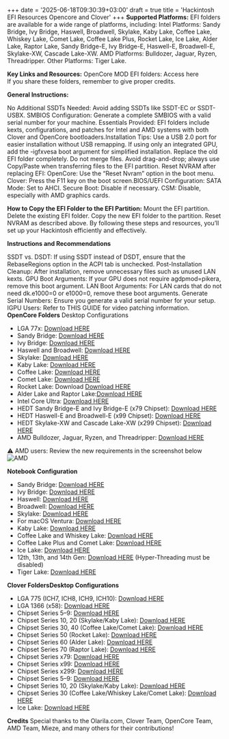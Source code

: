 +++
date = '2025-06-18T09:30:39+03:00'
draft = true
title = 'Hackintosh EFI Resources Opencore and Clover'
+++
**Supported Platforms:** EFI folders are available for a wide range of platforms, including:  Intel Platforms: Sandy Bridge, Ivy Bridge, Haswell, Broadwell, Skylake, Kaby Lake, Coffee Lake, Whiskey Lake, Comet Lake, Coffee Lake Plus, Rocket Lake, Ice Lake, Alder Lake, Raptor Lake, Sandy Bridge-E, Ivy Bridge-E, Haswell-E, Broadwell-E, Skylake-XW, Cascade Lake-XW. AMD Platforms: Bulldozer, Jaguar, Ryzen, Threadripper. Other Platforms: Tiger Lake.

**Key Links and Resources:**
OpenCore MOD EFI folders: Access here  
If you share these folders, remember to give proper credits.

**General Instructions:**

No Additional SSDTs Needed: Avoid adding SSDTs like SSDT-EC or SSDT-USBX.
SMBIOS Configuration: Generate a complete SMBIOS with a valid serial number for your machine.
Essentials Provided: EFI folders include kexts, configurations, and patches for Intel and AMD systems with both Clover and OpenCore bootloaders.Installation Tips:
Use a USB 2.0 port for easier installation without USB remapping.
If using only an integrated GPU, add the -igfxvesa boot argument for simplified installation.
Replace the old EFI folder completely. Do not merge files.
Avoid drag-and-drop; always use Copy/Paste when transferring files to the EFI partition.
Reset NVRAM after replacing EFI:
OpenCore: Use the “Reset Nvram” option in the boot menu.
Clover: Press the F11 key on the boot screen.BIOS/UEFI Configuration:
SATA Mode: Set to AHCI.
Secure Boot: Disable if necessary.
CSM: Disable, especially with AMD graphics cards.

**How to Copy the EFI Folder to the EFI Partition:**
Mount the EFI partition.
Delete the existing EFI folder.
Copy the new EFI folder to the partition.
Reset NVRAM as described above.
By following these steps and resources, you’ll set up your Hackintosh efficiently and effectively.

**Instructions and Recommendations**

SSDT vs. DSDT: If using SSDT instead of DSDT, ensure that the RebaseRegions option in the ACPI tab is unchecked.
Post-Installation Cleanup: After installation, remove unnecessary files such as unused LAN kexts.
GPU Boot Arguments: If your GPU does not require agdpmod=pikera, remove this boot argument.
LAN Boot Arguments: For LAN cards that do not need dk.e1000=0 or e1000=0, remove these boot arguments.
Generate Serial Numbers: Ensure you generate a valid serial number for your setup.
IGPU Users: Refer to THIS GUIDE for video patching information.  
**OpenCore Folders** Desktop Configurations
+ LGA 77x: [Download HERE](https://olarila.com/files/OPENCORE1/EFI.OpenCore.Desktop.Bulldozer.Jaguar.Ryzen.Threadripper.zip)
+ Sandy Bridge: [Download HERE](https://olarila.com/files/OPENCORE1/EFI.OpenCore.Desktop.Bulldozer.Jaguar.Ryzen.Threadripper.zip)
+ Ivy Bridge: [Download HERE](https://olarila.com/files/OPENCORE1/EFI.OpenCore.Desktop.Bulldozer.Jaguar.Ryzen.Threadripper.zip)
+ Haswell and Broadwell: [Download HERE](https://olarila.com/files/OPENCORE1/EFI.OpenCore.Desktop.Bulldozer.Jaguar.Ryzen.Threadripper.zip)
+ Skylake: [Download HERE](https://olarila.com/files/OPENCORE1/EFI.OpenCore.Desktop.Bulldozer.Jaguar.Ryzen.Threadripper.zip)
+ Kaby Lake: [Download HERE](https://olarila.com/files/OPENCORE1/EFI.OpenCore.Desktop.Bulldozer.Jaguar.Ryzen.Threadripper.zip)
+ Coffee Lake: [Download HERE](https://olarila.com/files/OPENCORE1/EFI.OpenCore.Desktop.Bulldozer.Jaguar.Ryzen.Threadripper.zip)
+ Comet Lake: [Download HERE](https://olarila.com/files/OPENCORE1/EFI.OpenCore.Desktop.Bulldozer.Jaguar.Ryzen.Threadripper.zip)
+ Rocket Lake: Download [Download HERE](https://olarila.com/files/OPENCORE1/EFI.OpenCore.Desktop.Bulldozer.Jaguar.Ryzen.Threadripper.zip)
+ Alder Lake and Raptor Lake:[Download HERE](https://olarila.com/files/OPENCORE1/EFI.OpenCore.Desktop.Bulldozer.Jaguar.Ryzen.Threadripper.zip)
+ Intel Core Ultra: [Download HERE](https://olarila.com/files/OPENCORE1/EFI.OpenCore.Desktop.Bulldozer.Jaguar.Ryzen.Threadripper.zip)
+ HEDT Sandy Bridge-E and Ivy Bridge-E (x79 Chipset): [Download HERE](https://olarila.com/files/OPENCORE1/EFI.OpenCore.Desktop.Bulldozer.Jaguar.Ryzen.Threadripper.zip)
+ HEDT Haswell-E and Broadwell-E (x99 Chipset): [Download HERE](https://olarila.com/files/OPENCORE1/EFI.OpenCore.Desktop.Bulldozer.Jaguar.Ryzen.Threadripper.zip)
+ HEDT Skylake-XW and Cascade Lake-XW (x299 Chipset): [Download HERE](https://olarila.com/files/OPENCORE1/EFI.OpenCore.Desktop.Bulldozer.Jaguar.Ryzen.Threadripper.zip)
+ AMD Bulldozer, Jaguar, Ryzen, and Threadripper: [Download HERE](https://olarila.com/files/OPENCORE1/EFI.OpenCore.Desktop.Bulldozer.Jaguar.Ryzen.Threadripper.zip)

⚠️ AMD users: Review the new requirements in the screenshot below
![AMD](https://i.imgur.com/0IONHgO.png)

**Notebook Configuration**

+ Sandy Bridge: [Download HERE](https://olarila.com/files/OPENCORE1/EFI.OpenCore.Desktop.Bulldozer.Jaguar.Ryzen.Threadripper.zip)
+ Ivy Bridge: [Download HERE](https://olarila.com/files/OPENCORE1/EFI.OpenCore.Desktop.Bulldozer.Jaguar.Ryzen.Threadripper.zip)
+ Haswell: [Download HERE](https://olarila.com/files/OPENCORE1/EFI.OpenCore.Desktop.Bulldozer.Jaguar.Ryzen.Threadripper.zip)
+ Broadwell: [Download HERE](https://olarila.com/files/OPENCORE1/EFI.OpenCore.Desktop.Bulldozer.Jaguar.Ryzen.Threadripper.zip)
+ Skylake: [Download HERE](https://olarila.com/files/OPENCORE1/EFI.OpenCore.Desktop.Bulldozer.Jaguar.Ryzen.Threadripper.zip)
+ For macOS Ventura: [Download HERE](https://olarila.com/files/OPENCORE1/EFI.OpenCore.Desktop.Bulldozer.Jaguar.Ryzen.Threadripper.zip)
+ Kaby Lake: [Download HERE](https://olarila.com/files/OPENCORE1/EFI.OpenCore.Desktop.Bulldozer.Jaguar.Ryzen.Threadripper.zip)
+ Coffee Lake and Whiskey Lake: [Download HERE](https://olarila.com/files/OPENCORE1/EFI.OpenCore.Desktop.Bulldozer.Jaguar.Ryzen.Threadripper.zip)
+ Coffee Lake Plus and Comet Lake: [Download HERE](https://olarila.com/files/OPENCORE1/EFI.OpenCore.Desktop.Bulldozer.Jaguar.Ryzen.Threadripper.zip)
+ Ice Lake: [Download HERE](https://olarila.com/files/OPENCORE1/EFI.OpenCore.Desktop.Bulldozer.Jaguar.Ryzen.Threadripper.zip)
+ 12th, 13th, and 14th Gen: [Download HERE](https://olarila.com/files/OPENCORE1/EFI.OpenCore.Desktop.Bulldozer.Jaguar.Ryzen.Threadripper.zip) (Hyper-Threading must be disabled)
+ Tiger Lake: [Download HERE](https://olarila.com/files/OPENCORE1/EFI.OpenCore.Desktop.Bulldozer.Jaguar.Ryzen.Threadripper.zip)

**Clover FoldersDesktop Configurations**

+ LGA 775 (ICH7, ICH8, ICH9, ICH10): [Download HERE](https://olarila.com/files/OPENCORE1/EFI.OpenCore.Desktop.Bulldozer.Jaguar.Ryzen.Threadripper.zip)
+ LGA 1366 (x58): [Download HERE](https://olarila.com/files/OPENCORE1/EFI.OpenCore.Desktop.Bulldozer.Jaguar.Ryzen.Threadripper.zip)
+ Chipset Series 5–9: [Download HERE](https://olarila.com/files/OPENCORE1/EFI.OpenCore.Desktop.Bulldozer.Jaguar.Ryzen.Threadripper.zip)
+ Chipset Series 10, 20 (Skylake/Kaby Lake): [Download HERE](https://olarila.com/files/OPENCORE1/EFI.OpenCore.Desktop.Bulldozer.Jaguar.Ryzen.Threadripper.zip)
+ Chipset Series 30, 40 (Coffee Lake/Comet Lake): [Download HERE](https://olarila.com/files/OPENCORE1/EFI.OpenCore.Desktop.Bulldozer.Jaguar.Ryzen.Threadripper.zip)
+ Chipset Series 50 (Rocket Lake): [Download HERE](https://olarila.com/files/OPENCORE1/EFI.OpenCore.Desktop.Bulldozer.Jaguar.Ryzen.Threadripper.zip)
+ Chipset Series 60 (Alder Lake): [Download HERE](https://olarila.com/files/OPENCORE1/EFI.OpenCore.Desktop.Bulldozer.Jaguar.Ryzen.Threadripper.zip)
+ Chipset Series 70 (Raptor Lake): [Download HERE](https://olarila.com/files/OPENCORE1/EFI.OpenCore.Desktop.Bulldozer.Jaguar.Ryzen.Threadripper.zip)
+ Chipset Series x79: [Download HERE](https://olarila.com/files/OPENCORE1/EFI.OpenCore.Desktop.Bulldozer.Jaguar.Ryzen.Threadripper.zip)
+ Chipset Series x99: [Download HERE](https://olarila.com/files/OPENCORE1/EFI.OpenCore.Desktop.Bulldozer.Jaguar.Ryzen.Threadripper.zip)
+ Chipset Series x299: [Download HERE](https://olarila.com/files/OPENCORE1/EFI.OpenCore.Desktop.Bulldozer.Jaguar.Ryzen.Threadripper.zip)
+ Chipset Series 5–9: [Download HERE](https://olarila.com/files/OPENCORE1/EFI.OpenCore.Desktop.Bulldozer.Jaguar.Ryzen.Threadripper.zip)
+ Chipset Series 10, 20 (Skylake/Kaby Lake): [Download HERE](https://olarila.com/files/OPENCORE1/EFI.OpenCore.Desktop.Bulldozer.Jaguar.Ryzen.Threadripper.zip)
+ Chipset Series 30 (Coffee Lake/Whiskey Lake/Comet Lake): [Download HERE](https://olarila.com/files/OPENCORE1/EFI.OpenCore.Desktop.Bulldozer.Jaguar.Ryzen.Threadripper.zip)
+ Ice Lake: [Download HERE](https://olarila.com/files/OPENCORE1/EFI.OpenCore.Desktop.Bulldozer.Jaguar.Ryzen.Threadripper.zip)

**Credits**
Special thanks to the Olarila.com, Clover Team, OpenCore Team, AMD Team, Mieze, and many others for their contributions!